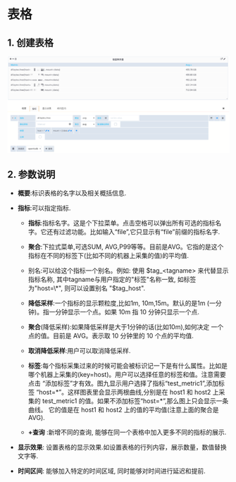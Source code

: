 # 表格
## 1. 创建表格
![](/part4/images/table.png)

## 2. 参数说明

* **概要**:标识表格的名字以及相关概括信息.

* **指标**:可以指定指标.

  * **指标**:指标名字。这是个下拉菜单。点击空格可以弹出所有可选的指标名字。它还有过滤功能。比如输入“file”,它只显示有“file”前缀的指标名字.

  * **聚合**:下拉式菜单,可选SUM, AVG,P99等等。目前是AVG。它指的是这个指标在不同的标签下\(比如不同的机器上采集的值\)的平均值.

  * 别名:可以给这个指标一个别名。例如: 使用 $tag_<tagname> 来代替显示指标名称, 其中tagname与用户指定的"标签"名称一致, 如标签为"host=\*", 则可以设置别名 "$tag_host".

  * **降低采样**:一个指标的显示颗粒度,比如1m, 10m,15m。默认的是1m \(一分钟\)。指一分钟显示一个点。如果 10m 指 10 分钟只显示一个点.

  * **聚合**\(降低采样\):如果降低采样是大于1分钟的话\(比如10m\),如何决定 一个点的值。目前是 AVG。表示取 10 分钟里的 10 个点的平均值.

  * **取消降低采样**:用户可以取消降低采样.

  * **标签**:每个指标采集过来的时候可能会被标识记一下是有什么属性。比如是哪个机器上采集的\(key=host\)。用户可以选择任意的标签和值。注意需要点击 “添加标签”才有效。图九显示用户选择了指标“test\_metric1”,添加标签 “host=\*”。这样图表里会显示两根曲线,分别是在 host1 和 host2 上采集的 test\_metric1 的值。如果不添加标签“host=\*”,那么图上只会显示一条曲线。 它的值是在 host1 和 host2 上的值的平均值\(注意上面的聚合是 AVG\).

  * **+查询** :新增不同的查询, 能够在同一个表格中加入更多不同的指标的展示.

* **显示效果**: 设置表格的显示效果.如设置表格的行列内容，展示数量，数值替换文字等.

* **时间区间**: 能够加入特定的时间区域, 同时能够对时间进行延迟和提前.
